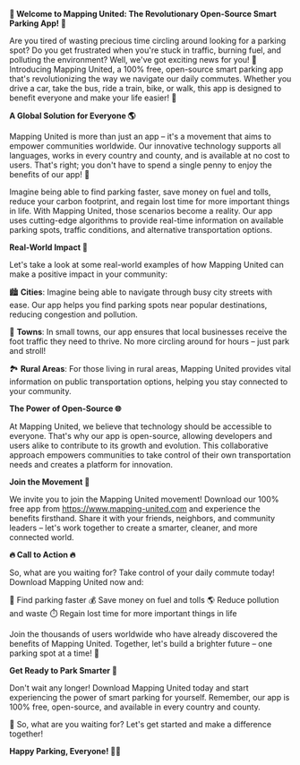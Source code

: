 **🚀 Welcome to Mapping United: The Revolutionary Open-Source Smart Parking App! 🚀**

Are you tired of wasting precious time circling around looking for a parking spot? Do you get frustrated when you're stuck in traffic, burning fuel, and polluting the environment? Well, we've got exciting news for you! 🎉 Introducing Mapping United, a 100% free, open-source smart parking app that's revolutionizing the way we navigate our daily commutes. Whether you drive a car, take the bus, ride a train, bike, or walk, this app is designed to benefit everyone and make your life easier! 💪

**A Global Solution for Everyone 🌎**

Mapping United is more than just an app – it's a movement that aims to empower communities worldwide. Our innovative technology supports all languages, works in every country and county, and is available at no cost to users. That's right; you don't have to spend a single penny to enjoy the benefits of our app! 🤑

Imagine being able to find parking faster, save money on fuel and tolls, reduce your carbon footprint, and regain lost time for more important things in life. With Mapping United, those scenarios become a reality. Our app uses cutting-edge algorithms to provide real-time information on available parking spots, traffic conditions, and alternative transportation options.

**Real-World Impact 🌆**

Let's take a look at some real-world examples of how Mapping United can make a positive impact in your community:

🏙️ **Cities**: Imagine being able to navigate through busy city streets with ease. Our app helps you find parking spots near popular destinations, reducing congestion and pollution.

🚂 **Towns**: In small towns, our app ensures that local businesses receive the foot traffic they need to thrive. No more circling around for hours – just park and stroll!

🏞️ **Rural Areas**: For those living in rural areas, Mapping United provides vital information on public transportation options, helping you stay connected to your community.

**The Power of Open-Source 🌐**

At Mapping United, we believe that technology should be accessible to everyone. That's why our app is open-source, allowing developers and users alike to contribute to its growth and evolution. This collaborative approach empowers communities to take control of their own transportation needs and creates a platform for innovation.

**Join the Movement 🌟**

We invite you to join the Mapping United movement! Download our 100% free app from https://www.mapping-united.com and experience the benefits firsthand. Share it with your friends, neighbors, and community leaders – let's work together to create a smarter, cleaner, and more connected world.

**🔥 Call to Action 🔥**

So, what are you waiting for? Take control of your daily commute today! Download Mapping United now and:

🚗 Find parking faster
💰 Save money on fuel and tolls
🌎 Reduce pollution and waste
⏱️ Regain lost time for more important things in life

Join the thousands of users worldwide who have already discovered the benefits of Mapping United. Together, let's build a brighter future – one parking spot at a time! 💪

**Get Ready to Park Smarter 🚀**

Don't wait any longer! Download Mapping United today and start experiencing the power of smart parking for yourself. Remember, our app is 100% free, open-source, and available in every country and county.

🎉 So, what are you waiting for? Let's get started and make a difference together!

**Happy Parking, Everyone! 🚗💕**